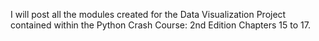 I will post all the modules created for the Data Visualization Project contained within the Python Crash Course: 2nd Edition Chapters 15 to 17.
